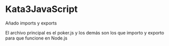 # Kata3JavaScript
Añado imports y exports


El archivo principal es el poker.js y los demás son los que importo y exporto para que funcione en Node.js
